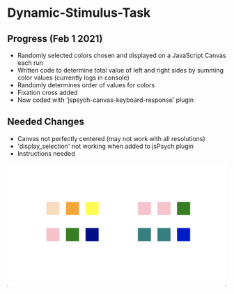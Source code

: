 # Dynamic-Stimulus-Task

## Progress (Feb 1 2021)

* Randomly selected colors chosen and displayed on a JavaScript Canvas each run
* Written code to determine total value of left and right sides by summing color values (currently logs in console)
* Randomly determines order of values for colors
* Fixation cross added
* Now coded with 'jspsych-canvas-keyboard-response' plugin



## Needed Changes

* Canvas not perfectly centered (may not work with all resolutions)
* 'display_selection' not working when added to jsPsych plugin
* Instructions needed


![Progress Update](/img/image.png)
